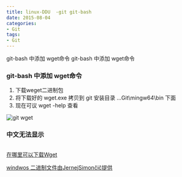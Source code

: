 ```yaml
---
title: linux-DDU  -git git-bash
date: 2015-08-04
categories: 
- Git
tags:
- Git
---
```

git-bash  中添加 wget命令
git-bash  中添加 wget命令

<!-- more -->

### git-bash  中添加 wget命令

01) 下载weget二进制包
02) 将下载好的 wget.exe 拷贝到 git 安装目录 ...Git\mingw64\bin 下面
03)  现在可议 wget -help 查看

![git wget](/img/win/git/git_wget.png "git wget")

### 中文无法显示

```

```



 [在哪里可以下载Wget ](https://www.gnu.org/software/wget/faq.html "这里是title")

 [windwos 二进制文件由JernejSimončič提供](https://eternallybored.org/misc/wget/ "windwos 二进制文件由JernejSimončič提供")





























